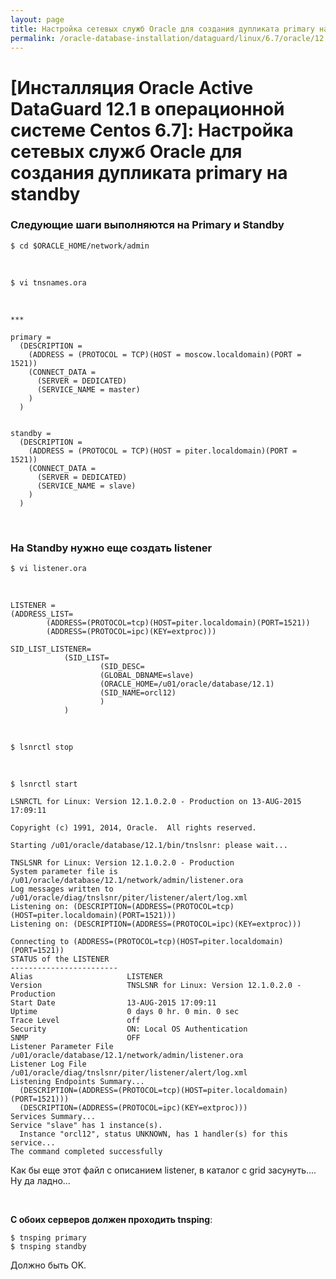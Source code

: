 ```yaml
---
layout: page
title: Настройка сетевых служб Oracle для создания дупликата primary на standby
permalink: /oracle-database-installation/dataguard/linux/6.7/oracle/12.1/setup-oracle-network-services/
---
```


# [Инсталляция Oracle Active DataGuard 12.1 в операционной системе Centos 6.7]: Настройка сетевых служб Oracle для создания дупликата primary на standby


### Следующие шаги выполняются на Primary и Standby


	$ cd $ORACLE_HOME/network/admin

<br/>

	$ vi tnsnames.ora

<br/>

	***

	primary =
	  (DESCRIPTION =
	    (ADDRESS = (PROTOCOL = TCP)(HOST = moscow.localdomain)(PORT = 1521))
	    (CONNECT_DATA =
	      (SERVER = DEDICATED)
	      (SERVICE_NAME = master)
	    )
	  )


	standby =
	  (DESCRIPTION =
	    (ADDRESS = (PROTOCOL = TCP)(HOST = piter.localdomain)(PORT = 1521))
	    (CONNECT_DATA =
	      (SERVER = DEDICATED)
	      (SERVICE_NAME = slave)
	    )
	  )

<br/>

### На Standby нужно еще создать listener


	$ vi listener.ora

<br/>

	LISTENER =
	(ADDRESS_LIST=
			(ADDRESS=(PROTOCOL=tcp)(HOST=piter.localdomain)(PORT=1521))
			(ADDRESS=(PROTOCOL=ipc)(KEY=extproc)))

	SID_LIST_LISTENER=
				(SID_LIST=
						(SID_DESC=
						(GLOBAL_DBNAME=slave)
						(ORACLE_HOME=/u01/oracle/database/12.1)
						(SID_NAME=orcl12)
						)
				)

<br/>

	$ lsnrctl stop

<br/>

	$ lsnrctl start

	LSNRCTL for Linux: Version 12.1.0.2.0 - Production on 13-AUG-2015 17:09:11

	Copyright (c) 1991, 2014, Oracle.  All rights reserved.

	Starting /u01/oracle/database/12.1/bin/tnslsnr: please wait...

	TNSLSNR for Linux: Version 12.1.0.2.0 - Production
	System parameter file is /u01/oracle/database/12.1/network/admin/listener.ora
	Log messages written to /u01/oracle/diag/tnslsnr/piter/listener/alert/log.xml
	Listening on: (DESCRIPTION=(ADDRESS=(PROTOCOL=tcp)(HOST=piter.localdomain)(PORT=1521)))
	Listening on: (DESCRIPTION=(ADDRESS=(PROTOCOL=ipc)(KEY=extproc)))

	Connecting to (ADDRESS=(PROTOCOL=tcp)(HOST=piter.localdomain)(PORT=1521))
	STATUS of the LISTENER
	------------------------
	Alias                     LISTENER
	Version                   TNSLSNR for Linux: Version 12.1.0.2.0 - Production
	Start Date                13-AUG-2015 17:09:11
	Uptime                    0 days 0 hr. 0 min. 0 sec
	Trace Level               off
	Security                  ON: Local OS Authentication
	SNMP                      OFF
	Listener Parameter File   /u01/oracle/database/12.1/network/admin/listener.ora
	Listener Log File         /u01/oracle/diag/tnslsnr/piter/listener/alert/log.xml
	Listening Endpoints Summary...
	  (DESCRIPTION=(ADDRESS=(PROTOCOL=tcp)(HOST=piter.localdomain)(PORT=1521)))
	  (DESCRIPTION=(ADDRESS=(PROTOCOL=ipc)(KEY=extproc)))
	Services Summary...
	Service "slave" has 1 instance(s).
	  Instance "orcl12", status UNKNOWN, has 1 handler(s) for this service...
	The command completed successfully



Как бы еще этот файл с описанием listener, в каталог с grid засунуть.... Ну да ладно...


<br/>

**С обоих серверов должен проходить tnsping**:

	$ tnsping primary
	$ tnsping standby

Должно быть OK.
